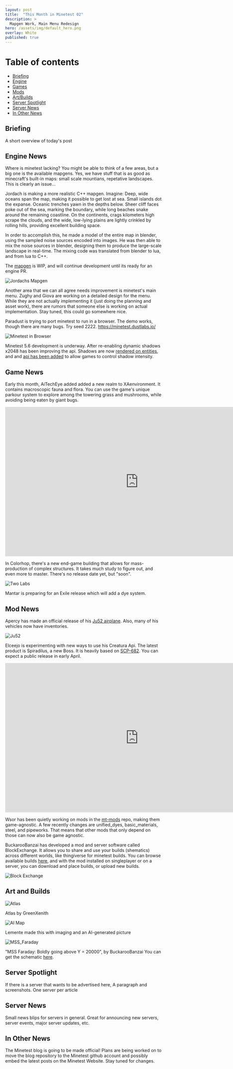 ```yaml
---
layout: post
title:  "This Month in Minetest 02"
description: >
  Mapgen Work, Main Menu Redesign
hero: /assets/img/default_hero.png
overlay: White
published: true
---
```


# Table of contents
*  [Briefing](#overview)
*  [Engine](#engine)
*  [Games](#games)
*  [Mods](#mods)
*  [Art/Builds](#art)
*  [Server Spotlight](#s-spotlight)
*  [Server News](#s-news)
*  [In Other News](#o-news)


## Briefing <a name="overview"></a>


A short overview of today's post

## Engine News <a name="engine"></a>

Where is minetest lacking? You might be able to think of a few areas, but a big one is the available mapgens. Yes, we have stuff that is as good as minecraft's built-in maps: small scale mountians, repetative landscapes. This is clearly an issue...

Jordach is making a more realistic C++ mapgen. Imagine: Deep, wide oceans span the map, making it possible to get lost at sea. Small islands dot the expanse. Oceanic trenches yawn in the depths below. Sheer cliff faces poke out of the sea, marking the boundary, while long beaches snake around the remaining coastline. On the continents, crags kilometers high scrape the clouds, and the wide, low-lying plains are lightly crinkled by rolling hills, providing excellent building space. 

In order to accomplish this, he made a model of the entire map in blender, using the sampled noise sources encoded into images. He was then able to mix the noise sources in blender, designing them to produce the large-scale landscape in real-time. The mixing code was translated from blender to lua, and from lua to C++.

The [mapgen](https://github.com/Jordach/minetest/tree/mg_reverb) is WIP, and will continue development until its ready for an engine PR. 



![Jordachs Mapgen](/assets/img/jordach_mapgen.png?raw=true "Jordachs Mapgen")

Another area that we can all agree needs improvement is minetest's main menu. Zughy and Giova are working on a detailed design for the menu. While they are not actually implementing it (just doing the planning and asset work), there are rumors that someone else is working on actual implementation. Stay tuned, this could go somewhere nice.



Paradust is trying to port minetest to run in a browser. The demo works, though there are many bugs. Try seed 2222.
https://minetest.dustlabs.io/


![Minetest in Browser](/assets/img/minetest_in_browser.png?raw=true "Minetest in Browser")

Minetest 5.6 development is underway. After re-enabling dynamic shadows x2048 has been improving the api. Shadows are now [rendered on entities](https://github.com/minetest/minetest/pull/11747), and and [api has been added](https://github.com/minetest/minetest/pull/11944) to allow games to control shadow intensity.



## Game News <a name="games"></a>

Early this month, AiTechEye added added a new realm to XAenvironment. It contains macroscopic fauna and flora. You can use the game's unique parkour system to explore among the towering grass and mushrooms, while avoiding being eaten by giant bugs.

<iframe width="853" height="480" src="https://www.youtube.com/embed/ZqjNQ8NcXw0" title="YouTube video player" frameborder="0" allow="accelerometer; autoplay; clipboard-write; encrypted-media; gyroscope; picture-in-picture" allowfullscreen></iframe>


In Colorhop, there's a new end-game building that allows for mass-production of complex structures. It takes much study to figure out, and even more to master. There's no release date yet, but "soon".

![Two Labs](/assets/img/two_labs.png?raw=true "Two Labs")

Mantar is preparing for an Exile release which will add a dye system.

## Mod News <a name="mods"></a>

Apercy has made an official release of his [Ju52 airplane](https://content.minetest.net/packages/apercy/ju52/). Also, many of his vehicles now have inventories.

![Ju52](/assets/img/ju52.png?raw=true "Ju52")


Elceejo is experimenting with new ways to use his Creatura Api. The latest product is Spiradilus, a new Boss. It is heavily based on [SCP-682](https://scp-wiki.wikidot.com/scp-682). You can expect a public release in early April.


<iframe width="853" height="480" src="https://www.youtube.com/embed/fkrxO_gAJGg" title="YouTube video player" frameborder="0" allow="accelerometer; autoplay; clipboard-write; encrypted-media; gyroscope; picture-in-picture" allowfullscreen></iframe>


Wsor has been quietly working on mods in the [mt-mods](https://github.com/mt-mods) repo, making them game-agnostic. A few recently changes are unified_dyes, basic_materials, steel, and pipeworks. That means that other mods that only depend on those can now also be game agnostic.


BuckarooBanzai has developed a mod and server software called BlockExchange. It allows you to share and use your builds (shematics) across different worlds, like thingiverse for minetest builds.
You can browse available builds [here](https://blockexchange.minetest.land/), and with the mod installed on singleplayer or on a server, you can download and place builds, or upload new builds.

![Block Exchange](/assets/img/blockexchange.png?raw=true "Block Exchange")

## Art and Builds <a name="art"></a>

![Atlas](/assets/img/atlas.png?raw=true "Atlas")

Atlas by GreenXenith

![AI Map](/assets/img/ai_map.png?raw=true "AI Map")

Lemente made this with imaging and an AI-generated picture


![MSS_Faraday](/assets/img/MSS_Faraday.png?raw=true "MSS_Faraday")

"MSS Faraday: Boldly going above Y = 20000", by BuckarooBanzai
You can get the schematic [here](https://blockexchange.minetest.land/api/static/schema/BuckarooBanzai/mss_faraday).


## Server Spotlight <a name="s-spotlight"></a>


If there is a server that wants to be advertised here, A paragraph and screenshots.
One server per article

## Server News <a name="s-news"></a>


Small news blips for servers in general. Great for announcing new servers, server events, major server updates, etc.

## In Other News <a name="s-news"></a>

The Minetest blog is going to be made official! Plans are being worked on to move the blog repository to the Minetest github account and possibly embed the latest posts on the Minetest Website. Stay tuned for changes.

